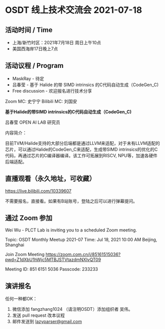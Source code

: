 # OSDT 线上技术交流会 2021-07-18

## 活动时间 / Time

- 上海/新竹时区：2021年7月18日 周日上午10点
- 美国西海岸17日晚上7点

## 活动议程 / Program

- MaskRay - 待定
- 吕春莹 - 基于 Halide 的带 SIMD intrinsics 的C代码自动生成（CodeGen_C)
- Free discussion - 欢迎报名进行技术分享

Zoom MC: 史宁宁
Bilibili MC: 刘国安

**基于Halide的带SIMD intrinsics的C代码自动生成（CodeGen_C)**

吕春莹 OPEN AI LAB 研究员

内容简介：

目前TVM/Halide支持的大部分后端都是通过LLVM来适配，对于未有LLVM适配的芯片，可以通过Halide的CodeGen_C来适配，生成带SIMD intrinsics的优化的C代码，再通过芯片的C编译器编译。该工作可拓展到RISCV, NPU等，加速各硬件后端适配。

## 直播观看（永久地址，可收藏）

https://live.bilibili.com/10339607

不需要报名，直接看。如果有B站账号，登陆之后可以进行弹幕提问。

## 通过 Zoom 参加

Wei Wu - PLCT Lab is inviting you to a scheduled Zoom meeting.

Topic: OSDT Monthly Meetup 2021-07
Time: Jul 18, 2021 10:00 AM Beijing, Shanghai

Join Zoom Meeting
https://zoom.com.cn/j/85161515036?pwd=Z1dXbU1hWjc5MTBJSTVtazdmNXlvQT09

Meeting ID: 851 6151 5036
Passcode: 233233

## 演讲报名

任何一种都OK：
1. 微信添加 fangzhang1024 （请注明OSDT）添加组织者 吴伟。
2. 发送 pull request 改本议程
3. 邮件发送到 lazyparser@gmail.com
